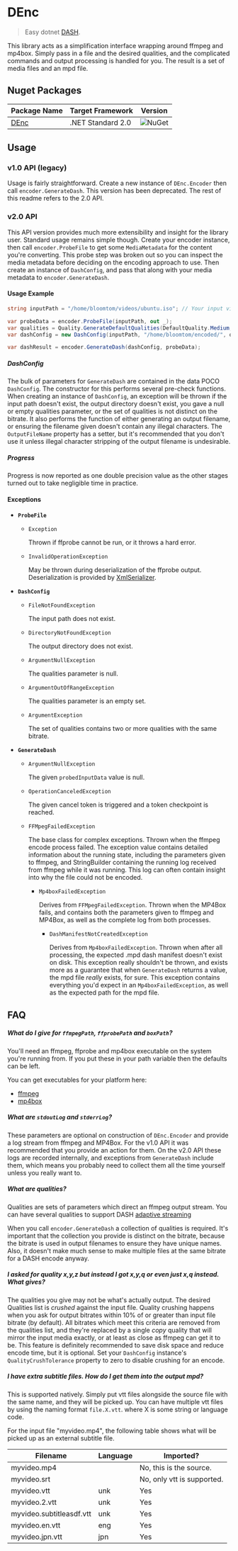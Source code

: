 # DEnc
>Easy dotnet [DASH](https://en.wikipedia.org/wiki/Dynamic_Adaptive_Streaming_over_HTTP "https://en.wikipedia.org").

This library acts as a simplification interface wrapping around ffmpeg and mp4box. Simply pass in a file and the desired qualities, and the complicated commands and output processing is handled for you. The result is a set of media files and an mpd file.

## Nuget Packages
Package Name | Target Framework | Version
---|---|---
[DEnc](https://www.nuget.org/packages/bloomtom.DEnc "https://www.nuget.org") | .NET Standard 2.0 | ![NuGet](https://img.shields.io/nuget/v/bloomtom.DEnc.svg)


## Usage

### v1.0 API (legacy)
Usage is fairly straightforward. Create a new instance of `DEnc.Encoder` then call `encoder.GenerateDash`. This version has been deprecated. The rest of this readme refers to the 2.0 API.

### v2.0 API
This API version provides much more extensibility and insight for the library user. Standard usage remains simple though. Create your encoder instance, then call `encoder.ProbeFile` to get some `MediaMetadata` for the content you're converting. This probe step was broken out so you can inspect the media metadata before deciding on the encoding approach to use. Then create an instance of `DashConfig`, and pass that along with your media metadata to `encoder.GenerateDash`.

#### Usage Example
```csharp
string inputPath = "/home/bloomtom/videos/ubuntu.iso"; // Your input video file.

var probeData = encoder.ProbeFile(inputPath, out _);
var qualities = Quality.GenerateDefaultQualities(DefaultQuality.Medium, H264Preset.Medium);
var dashConfig = new DashConfig(inputPath, "/home/bloomtom/encoded/", qualities);

var dashResult = encoder.GenerateDash(dashConfig, probeData);
```

##### DashConfig
The bulk of parameters for `GenerateDash` are contained in the data POCO `DashConfig`. The constructor for this performs several pre-check functions. When creating an instance of `DashConfig`, an exception will be thrown if the input path doesn't exist, the output directory doesn't exist, you gave a null or empty qualities parameter, or the set of qualities is not distinct on the bitrate. It also performs the function of either generating an output filename, or ensuring the filename given doesn't contain any illegal characters. The `OutputFileName` property has a setter, but it's recommended that you don't use it unless illegal character stripping of the output filename is undesirable.

##### Progress
Progress is now reported as one double precision value as the other stages turned out to take negligible time in practice.

#### Exceptions

 - **`ProbeFile`**
   - `Exception`

     Thrown if ffprobe cannot be run, or it throws a hard error.

   - `InvalidOperationException`

     May be thrown during deserialization of the ffprobe output. Deserialization is provided by [XmlSerializer](https://docs.microsoft.com/en-us/dotnet/api/system.xml.serialization.xmlserializer.deserialize?view=netstandard-2.0 "https://docs.microsoft.com").

 - **`DashConfig`**
   - `FileNotFoundException`

     The input path does not exist.

   - `DirectoryNotFoundException`

     The output directory does not exist.

   - `ArgumentNullException`

     The qualities parameter is null.

   - `ArgumentOutOfRangeException`

     The qualities parameter is an empty set.

   - `ArgumentException`

     The set of qualities contains two or more qualities with the same bitrate.

 - **`GenerateDash`**
   - `ArgumentNullException`

     The given `probedInputData` value is null.

   - `OperationCanceledException`

     The given cancel token is triggered and a token checkpoint is reached.

   - `FFMpegFailedException`

     The base class for complex exceptions. Thrown when the ffmpeg encode process failed. The exception value contains detailed information about the running state, including the parameters given to ffmpeg, and StringBuilder containing the running log received from ffmpeg while it was running. This log can often contain insight into why the file could not be encoded.

     - `Mp4boxFailedException`

       Derives from `FFMpegFailedException`. Thrown when the MP4Box fails, and contains both the parameters given to ffmpeg and MP4Box, as well as the complete log from both processes.

       - `DashManifestNotCreatedException`

         Derives from `Mp4boxFailedException`. Thrown when after all processing, the expected .mpd dash manifest doesn't exist on disk. This exception really shouldn't be thrown, and exists more as a guarantee that when `GenerateDash` returns a value, the mpd file _really_ exists, for sure. This exception contains everything you'd expect in an `Mp4boxFailedException`, as well as the expected path for the mpd file.

## FAQ

##### What do I give for `ffmpegPath`, `ffprobePath` and `boxPath`?
You'll need an ffmpeg, ffprobe and mp4box executable on the system you're running from. If you put these in your path variable then the defaults can be left.

You can get executables for your platform here:
 - [ffmpeg](https://ffmpeg.org/ "https://ffmpeg.org/")
 - [mp4box](https://gpac.wp.imt.fr/downloads/ "https://gpac.wp.imt.fr/downloads/")


##### What are `stdoutLog` and `stderrLog`?
These parameters are optional on construction of `DEnc.Encoder` and provide a log stream from ffmpeg and MP4Box. For the v1.0 API it was recommended that you provide an action for them. On the v2.0 API these logs are recorded internally, and exceptions from `GenerateDash` include them, which means you probably need to collect them all the time yourself unless you really want to.


##### What are qualities?
Qualities are sets of parameters which direct an ffmpeg output stream. You can have several qualities to support DASH [adaptive streaming](https://en.wikipedia.org/wiki/Adaptive_bitrate_streaming "https://en.wikipedia.org")

When you call `encoder.GenerateDash` a collection of qualities is required. It's important that the collection you provide is distinct on the bitrate, because the bitrate is used in output filenames to ensure they have unique names. Also, it doesn't make much sense to make multiple files at the same bitrate for a DASH encode anyway.


##### I asked for quality x,y,z but instead I got x,y,q or even just x,q instead. What gives?
The qualities you give may not be what's actually output. The desired Qualities list is _crushed_ against the input file. Quality crushing happens when you ask for output bitrates within 10% of or greater than input file bitrate (by default). All bitrates which meet this criteria are removed from the qualities list, and they're replaced by a single _copy_ quality that will mirror the input media exactly, or at least as close as ffmpeg can get it to be. This feature is definitely recommended to save disk space and reduce encode time, but it is optional. Set your `DashConfig` instance's `QualityCrushTolerance` property to zero to disable crushing for an encode.


##### I have extra subtitle files. How do I get them into the output mpd?
This is supported natively. Simply put vtt files alongside the source file with the same name, and they will be picked up. You can have multiple vtt files by using the naming format `file.X.vtt`. where X is some string or language code.

For the input file "myvideo.mp4", the following table shows what will be picked up as an external subtitle file.

Filename | Language | Imported?
---|---|---
myvideo.mp4 |  | No, this is the source.
myvideo.srt |  | No, only vtt is supported.
myvideo.vtt | unk | Yes
myvideo.2.vtt | unk | Yes
myvideo.subtitleasdf.vtt | unk | Yes
myvideo.en.vtt | eng | Yes
myvideo.jpn.vtt | jpn | Yes